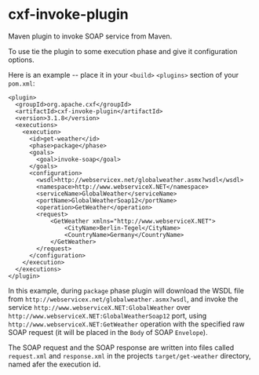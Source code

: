 # cxf-invoke-plugin
Maven plugin to invoke SOAP service from Maven.

To use tie the plugin to some execution phase and give it configuration options.

Here is an example -- place it in your `<build>` `<plugins>` section of your `pom.xml`:

    <plugin>
      <groupId>org.apache.cxf</groupId>
      <artifactId>cxf-invoke-plugin</artifactId>
      <version>3.1.8</version>
      <executions>
        <execution>
          <id>get-weather</id>
          <phase>package</phase>
          <goals>
            <goal>invoke-soap</goal>
          </goals>
          <configuration>
            <wsdl>http://webservicex.net/globalweather.asmx?wsdl</wsdl>
            <namespace>http://www.webserviceX.NET</namespace>
            <serviceName>GlobalWeather</serviceName>
            <portName>GlobalWeatherSoap12</portName>
            <operation>GetWeather</operation>
            <request>
            	<GetWeather xmlns="http://www.webserviceX.NET">
            		<CityName>Berlin-Tegel</CityName>
            		<CountryName>Germany</CountryName>
            	</GetWeather>
            </request>
          </configuration>
        </execution>
      </executions>
    </plugin>

In this example, during `package` phase plugin will download the WSDL file from `http://webservicex.net/globalweather.asmx?wsdl`,
and invoke the service `http://www.webserviceX.NET:GlobalWeather` over `http://www.webserviceX.NET:GlobalWeatherSoap12` port, using
`http://www.webserviceX.NET:GetWeather` operation with the specified raw SOAP request (it will be placed in the `Body` of SOAP
`Envelope`).

The SOAP request and the SOAP response are written into files called `request.xml` and `response.xml` in the projects
`target/get-weather` directory, named afer the execution id.

